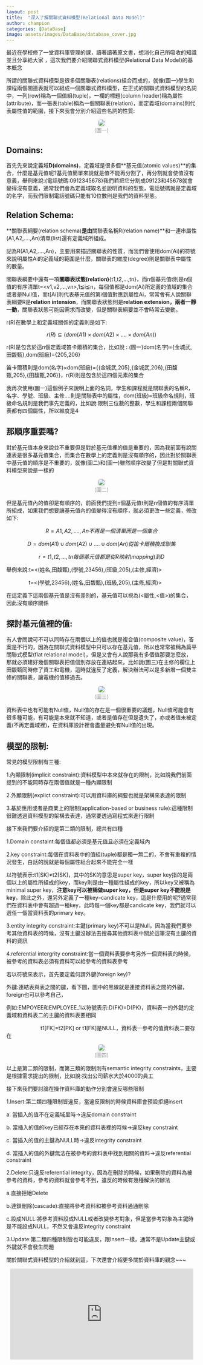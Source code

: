 ```yaml
---
layout: post
title:  "深入了解關聯式資料模型(Relational Data Model)"
author: champion
categories: [DataBase]
image: assets/images/DataBase/database_cover.jpg
---
```


最近在學校修了一堂資料庫管理的課，讀著讀著原文書，想消化自己所吸收的知識並且分享給大家 ，這次我們要介紹關聯式資料模型(Relational Data Model)的基本概念

所謂的關聯式資料模型是很多個關聯表(relations)組合而成的，就像(圖一)學生和課程兩個關連表就可以組成一個關聯式資料模型，在正式的關聯式資料模型的名詞中，一列(row)稱為一個值組(tuple)，一欄的標題(column header)稱為屬性(attribute)，而一張表(table)稱為一個關聯表(relation)，而定義域(domains)則代表屬性值的範圍，接下來我會分別介紹這些名詞的性質:

<center>
    <img style="border-radius: 0.3125em;
    box-shadow: 0 2px 4px 0 rgba(34,36,38,.12),0 2px 10px 0 rgba(34,36,38,.08);" 
    src="../assets/images/DataBase/picture1.png">
    <br>
    <div style="color:orange; border-bottom: 0px solid #d9d9d9;
    display: inline-block;
    color: #999;
    padding: 1px;">(圖一)</div>
</center>

## Domains:

首先先來說定義域**D(domains)**，定義域是很多個**基元值(atomic values)**的集合，什麼是基元值呢?基元值簡單來說就是值不能再分割了，再分割就會使值沒有意義，舉例來說:{電話號碼:0912345678}我們若把它分割成09123和45678就會變得沒有意義，通常我們會為定義域取名並說明資料的型態，電話號碼就是定義域的名字，而我們限制電話號碼只能有10位數則是我們的資料型態。

## Relation Schema:

**關聯表綱要(relation schema)**是由**關聯表名稱R(relation name)**和一連串屬性(A1,A2,….,An)清單(list)還有定義域所組成。

記為R(A1,A2,….,An)，主要用來描述關聯表的性質，而我們會使用dom(Ai)的符號來說明屬性Ai的定義域的範圍是什麼，關聯表的維度(degree)則是關聯表中屬性的數量。

關聯表綱要中還有一項**關聯表狀態(relation)**\{t1,t2,…,tn\}，而n個基元值t則是n個值的有序清單t=<v1,v2,…,vn>,1≦i≦n，每個值都是dom(Ai)所定義的值域的集合或者是Null值，而t[Ai]則代表基元值的第i個值對應到屬性Ai，常常會有人說關聯表綱要R是**relation intension**，而關聯表狀態則是**relation extension，兩者一靜一動**，關聯表狀態可能因需求而改變，但是關聯表綱要並不會時常去變動。

r(R)在數學上和定義域關係的定義則是如下:

$$r(R) \subseteq (dom(A1) \times dom(A2) \times …. \times dom(An))$$

r(R)是包含於這n個定義域笛卡爾積的集合，比如說 : (圖一)dom(名字)=\{金城武,田馥甄\},dom(班級)=\{205,206\}

笛卡爾積則是dom(名字)×dom(班級)=\{\{金城武,205\},\{金城武,206\},\{田馥甄,205\},\{田馥甄,206\}\}，r(R)則是包含於這四個元素的集合

我再次使用(圖一)這個例子來說明上面的名詞，學生和課程就是關聯表的名稱R，名字、學號、班級、主修….則是關聯表中的屬性，dom(班級)=班級命名規則，班級命名規則是我們事先定義的，比如說:限制三位數的整數，學生和課程兩個關聯表都有四個屬性，所以維度是4

## 那順序重要嗎?

對於基元值本身來說並不重要但是對於基元值裡的值是重要的，因為我前面有說關連表是很多基元值集合，而集合在數學上的定義則是沒有順序的，因此對於關聯表中基元值的順序是不重要的，就像(圖二)和(圖一)雖然順序改變了但是對關聯式資料模型來說是一樣的

<center>
    <img style="border-radius: 0.3125em;
    box-shadow: 0 2px 4px 0 rgba(34,36,38,.12),0 2px 10px 0 rgba(34,36,38,.08);" 
    src="../assets/images/DataBase/picture2.png">
    <br>
    <div style="color:orange; border-bottom: 0px solid #d9d9d9;
    display: inline-block;
    color: #999;
    padding: 1px;">(圖二)</div>
</center>

但是基元值內的值卻是有順序的，前面我們提到n個基元值t則是n個值的有序清單所組成，如果我們想要讓基元值內的值變得沒有順序，就必須更改一些定義，修改如下:

$$R={A1,A2,….,An}不再是一個清單而是一個集合$$

$$D=dom(A1) \cup dom(A2) \cup…. \cup dom(An)從笛卡爾積換成聯集$$

$$r={t1,t2,…,tn}每個基元值都是從R映射(mapping)到D$$

舉例來說:t=<(姓名,田馥甄),(學號,23456),(班級,205),(主修,經濟)>

               t=<(學號,23456),(姓名,田馥甄),(班級,205),(主修,經濟)>

在這定義下這兩個基元值是沒有差別的，基元值可以視為(<屬性,<值>)的集合，因此沒有順序關係


## 探討基元值裡的值:

有人會問說可不可以同時存在兩個以上的值也就是複合值(composite value)，答案是不行的，因為在關聯式資料模型中只可以存在基元值，所以也常常被稱為扁平關聯式模型(flat relational model)，但是又會有人說那我有多個值那要怎麼放，那就必須建好幾個關聯表把值個別存放在連結起來，比如說(圖三)在主修的欄位上田馥甄同時修了資工和電機，這時就違反了定義，解決辦法可以是多新增一個雙主修的關聯表，讓電機的值移過去。

<center>
    <img style="border-radius: 0.3125em;
    box-shadow: 0 2px 4px 0 rgba(34,36,38,.12),0 2px 10px 0 rgba(34,36,38,.08);" 
    src="../assets/images/DataBase/picture3.png">
    <br>
    <div style="color:orange; border-bottom: 0px solid #d9d9d9;
    display: inline-block;
    color: #999;
    padding: 1px;">(圖三)</div>
</center>

資料表中也有可能有Null值，Null值的存在是一個很重要的議題，Null值可能會有很多種可能，有可能是本來就不知道，或者是值存在但是遺失了，亦或者值未被定義(不再定義域裡)，在資料庫設計裡會盡量避免有Null值的出現。

## 模型的限制:

常見的模型限制有三種:

1.內顯限制(implicit constraint):資料模型中本來就存在的限制，比如說我們前面提到的不能同時存在兩個值就是一種內顯限制

2.外顯限制(explict constraint):可以用資料庫的綱要也就是架構來表達的限制

3.基於應用或者是商業上的限制(application-based or business rule):這種限制很難透過資料模型的架構去表達，通常要透過寫程式來進行限制


接下來我們要介紹的是第二類的限制，總共有四種

1.Domain constaint:每個值都必須是基元值且必須在定義域內

2.key constraint:每個在資料表中的值組(tuple)都是獨一無二的，不會有重複的情況發生，白話的說就是每個屬性組合起來不能完全一樣

以符號表示:t1[SK]≠t2[SK]，其中的SK的意思是super key，super key指的是兩個以上的屬性所組成的key，而key則是由一種屬性組成的key，所以key又被稱為minimal super key，**注意key可以被稱做super key，但是super key不能說是key**，除此之外，還另外定義了一種key–candicate key，這是什麼用的呢?通常我們在資料表中會有超過一種key，此時每一個key都是candicate key，我們就可以選任一個當資料表的primary key。

3.entity integrity constraint:主鍵(primary key)不可以是Null，因為當我們要參考其他資料表的時候，沒有主鍵沒辦法去搜尋其他資料表中關於這筆沒有主鍵的資料的資訊

4.referential intergrity constraint:當一個資料表要參考另外一個資料表的時候，被參考的資料表必須有資料可以給參考的資料表參考

若以符號來表示，首先要定義何謂外鍵(foreign key)?

外鍵:連結表與表之間的鍵，看下圖，圖中的黑線就是連接資料表之間的外鍵，foreign也可以參考自己，

例如:EMPOYEE和EMPLOYEE_1以符號表示:D(FK)=D(PK)，資料表一的外鍵的定義域和資料表二的主鍵的資料表要相同

                       t1[FK]=t2[PK] or t1[FK]是NULL，資料表一參考的值資料表二要存在

<center>
    <img style="border-radius: 0.3125em;
    box-shadow: 0 2px 4px 0 rgba(34,36,38,.12),0 2px 10px 0 rgba(34,36,38,.08);" 
    src="../assets/images/DataBase/picture4.jpg">
    <br>
    <div style="color:orange; border-bottom: 0px solid #d9d9d9;
    display: inline-block;
    color: #999;
    padding: 1px;">(圖四)</div>
</center>

以上是第二類的限制，而第三類的限制則有semantic integrity constraints，主要是根據需求提出的限制，比如說:找出公司薪水大於4000的員工

接下來我們要討論在操作資料庫的動作分別會違反哪些限制

1.Insert:第二類四種限制皆違反，當違反限制的時候資料庫會預設拒絕insert

a. 當插入的值不在定義域里時→違反domain constraint

b. 當插入的值的key已經存在本來的資料表裡的時候→違反key constraint

c. 當插入的值的主鍵為NULL時→違反integrity constraint

d. 當插入的值的外鍵無法在被參考的資料表中找到相關的資料→違反referential constraint

2.Delete:只違反referential integrity，因為在刪除的時候，如果刪除的資料為被參考的資料，參考的資料就會參考不到，違反的時候有幾種解決的辦法

a.直接拒絕Delete

b.連鎖刪除(cascade):直接將參考資料和被參考資料通通刪除

c.設成NULL:將參考資料設成NULL或者改變參考對象，但是當參考對象為主鍵時是不能設成NULL，不然又會違反integrity constraint

3.Update:第二類四種限制皆也可能違反，跟Insert一樣，通常不是Update主鍵或外鍵就不會發生問題

關於關聯式資料模型的介紹就到這，下次還會介紹更多關於資料庫的觀念~~~

<div>
  <iframe
    scrolling="no"
    frameborder="0"
    style="width:100%; max-width:485px; height:240px; margin:auto; overflow:hidden; display:block;"
    src='https://button.like.co/in/embed/champion516615/button?referrer="https://rgib37190.github.io/%E5%AE%8C%E5%85%A8%E6%94%BB%E7%95%A5pandas%E6%96%87%E6%AA%94%E6%95%99%E5%AD%B8-Indexing-and-Selecting-Data/"'
  ></iframe>
  <div></div>
</div>